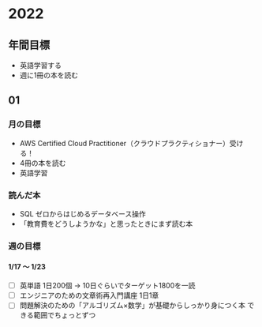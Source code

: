 # 2022

## 年間目標
- 英語学習する
- 週に1冊の本を読む

## 01
### 月の目標
- AWS Certified Cloud Practitioner（クラウドプラクティショナー）受ける！
- 4冊の本を読む
- 英語学習
### 読んだ本
- SQL ゼロからはじめるデータベース操作
- 「教育費をどうしようかな」と思ったときにまず読む本
### 週の目標
#### 1/17 〜 1/23
- [ ] 英単語 1日200個 → 10日ぐらいでターゲット1800を一読
- [ ] エンジニアのための文章術再入門講座 1日1章
- [ ] 問題解決のための「アルゴリズム×数学」が基礎からしっかり身につく本 できる範囲でちょっとずつ
